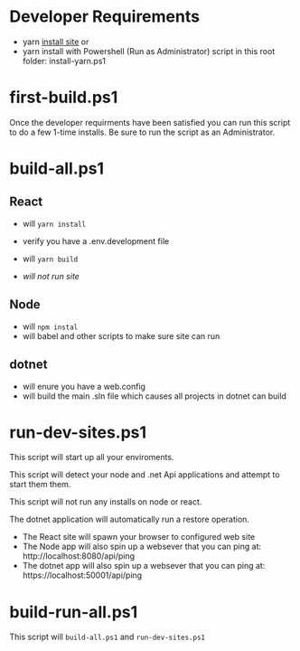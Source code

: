 
# Developer Requirements

- yarn [install site](https://yarnpkg.com/lang/en/docs/install/#windows-stable) or
- yarn install with Powershell (Run as Administrator) script in this root folder: install-yarn.ps1

# first-build.ps1

Once the developer requirments have been satisfied you can run this script to do a few 1-time installs. Be sure to run the script as an Administrator.

# build-all.ps1

## React
- will `yarn install`
- verify you have a .env.development file
- will `yarn build`

- *will not run site*

## Node
- will `npm instal`
- will babel and other scripts to make sure site can run

## dotnet
- will enure you have a web.config 
- will build the main .sln file which causes all projects in dotnet can build

# run-dev-sites.ps1

This script will start up all your enviroments.

This script will detect your node and .net Api applications and attempt to start them them.

This script will not run any installs on node or react.

The dotnet application will automatically run a restore operation.

- The React site will spawn your browser to configured web site
- The Node app will also spin up a websever that you can ping at: http://localhost:8080/api/ping
- The dotnet app will also spin up a websever that you can ping at: https://localhost:50001/api/ping


# build-run-all.ps1

This script will `build-all.ps1` and `run-dev-sites.ps1`








